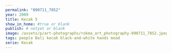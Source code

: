 ```yaml
---
permalink: "090711_7852"
year: 2009
title: Kecak 5
show_in_home: #true or blank
publish: # notyet or blank
image: /assets/p/art-photographs/rokma_art_photography-090711_7852.jpeg
tags: people Bali kecak black-and-white hands mood
serie: Kecak
---
```

